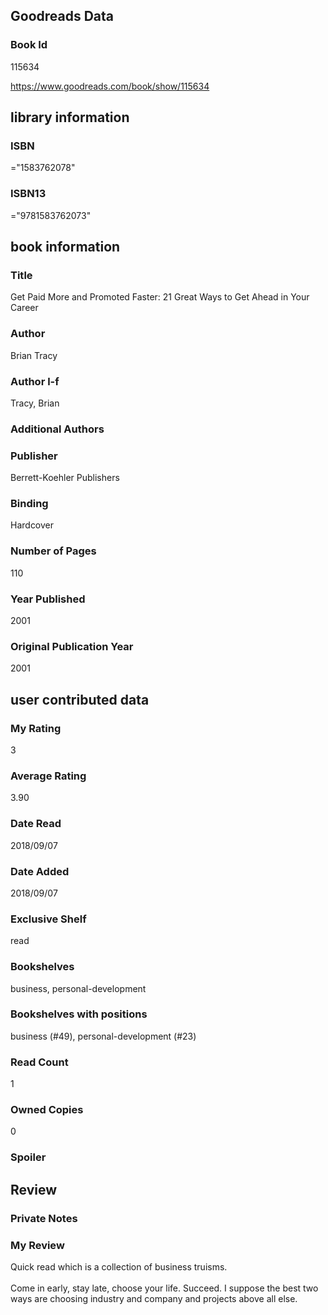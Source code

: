 <!-- This template shows how to bulk convert all columns of data into one markdown file -->
<!-- caveat: KeyError if there's a mismatch. Empty values output nothing -->

## Goodreads Data

### Book Id 

115634

https://www.goodreads.com/book/show/115634

## library information

### ISBN 
="1583762078"

### ISBN13 
="9781583762073"

## book information

### Title
Get Paid More and Promoted Faster: 21 Great Ways to Get Ahead in Your Career

### Author 
Brian Tracy

### Author l-f 
Tracy, Brian

### Additional Authors


### Publisher 
Berrett-Koehler Publishers

### Binding
Hardcover

### Number of Pages
110

### Year Published
2001

### Original Publication Year 
2001

## user contributed data

### My Rating
3

### Average Rating
3.90

### Date Read
2018/09/07

### Date Added
2018/09/07

### Exclusive Shelf
read

### Bookshelves
business, personal-development

### Bookshelves with positions
business (#49), personal-development (#23)

### Read Count
1

### Owned Copies
0

### Spoiler 


## Review

### Private Notes


### My Review
Quick read which is a collection of business truisms.<br/><br/>Come in early, stay late, choose your life. Succeed. I suppose the best two ways are choosing industry and company and projects above all else. 